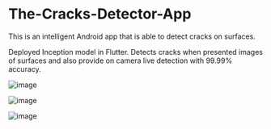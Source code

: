 # The-Cracks-Detector-App

This is an intelligent Android app that is able to detect cracks on surfaces.

Deployed Inception model in Flutter. Detects cracks when presented images of surfaces and also provide on camera live detection with 99.99% accuracy.

![image](https://user-images.githubusercontent.com/103498011/175791500-1ee493c8-f1f2-4d76-a6a8-13f30f6f7dfb.png)

![image](https://user-images.githubusercontent.com/103498011/175791594-c236f6ec-a00d-486f-9b1e-b21a22315bf5.png)

![image](https://user-images.githubusercontent.com/103498011/175791555-7177e206-d588-42ba-be6c-900a08f01544.png)
